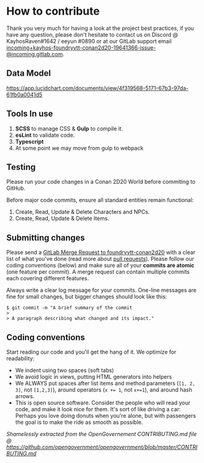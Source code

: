 # How to contribute

Thank you very much for having a look at the project best practices, if you have any question, please don't hesitate to contact us on Discord @ KayhosRaven#1642 / eeyun
#0890 or at our GitLab support email incoming+kayhos-foundryvtt-conan2d20-19641366-issue-@incoming.gitlab.com.

## Data Model

https://app.lucidchart.com/documents/view/4f319568-5171-67b3-97da-61fb0a0041d5

## Tools In use

1. **SCSS** to manage CSS & **Gulp** to compile it.
2. **esLint** to validate code.
3. **Typescript** 
4. At some point we may move from gulp to webpack

## Testing

Please run your code changes in a Conan 2D20 World before commiting to GitHub.

Before major code commits, ensure all standard entities remain functional: 

1. Create, Read, Update & Delete Characters and NPCs.
2. Create, Read, Update & Delete Items.

## Submitting changes

Please send a [GitLab Merge Request to foundryvtt-conan2d20](https://gitlab.com/kayhos/foundryvtt-conan2d20/-/merge_requests) with a clear list of what you've done (read more about [pull requests](http://help.github.com/pull-requests/)). Please follow our coding conventions (below) and make sure all of your __commits are atomic__ (one feature per commit). A merge request can contain multiple commits each covering different features.

Always write a clear log message for your commits. One-line messages are fine for small changes, but bigger changes should look like this:

    $ git commit -m "A brief summary of the commit
    > 
    > A paragraph describing what changed and its impact."

## Coding conventions

Start reading our code and you'll get the hang of it. We optimize for readability:

  * We indent using two spaces (soft tabs)
  * We avoid logic in views, putting HTML generators into helpers
  * We ALWAYS put spaces after list items and method parameters (`[1, 2, 3]`, not `[1,2,3]`), around operators (`x += 1`, not `x+=1`), and around hash arrows.
  * This is open source software. Consider the people who will read your code, and make it look nice for them. It's sort of like driving a car: Perhaps you love doing donuts when you're alone, but with passengers the goal is to make the ride as smooth as possible.
  
_Shamelessly extracted from the OpenGovernement CONTRIBUTING.md file @ https://github.com/opengovernment/opengovernment/blob/master/CONTRIBUTING.md_
